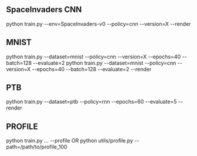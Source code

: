 ## SpaceInvaders CNN
python train.py --env=SpaceInvaders-v0 --policy=cnn --version=X --render

## MNIST
python train.py --dataset=mnist --policy=cnn --version=X --epochs=40 --batch=128 --evaluate=2
python train.py --dataset=mnist --policy=cnn --version=X --epochs=40 --batch=128 --evaluate=2 --render

## PTB
python train.py --dataset=ptb --policy=rnn --epochs=60 --evaluate=5 --render

## PROFILE
python train.py ... --profile
 OR
python utils/profile.py --path=/path/to/profile_100

